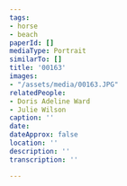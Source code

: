 ```yaml
---
tags:
- horse
- beach
paperId: []
mediaType: Portrait
similarTo: []
title: '00163'
images:
- "/assets/media/00163.JPG"
relatedPeople:
- Doris Adeline Ward
- Julie Wilson
caption: ''
date: 
dateApprox: false
location: ''
description: ''
transcription: ''

---
```

